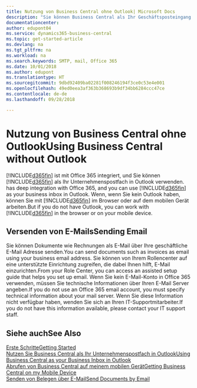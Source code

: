```yaml
---
title: Nutzung von Business Central ohne Outlook| Microsoft Docs
description: "Sie können Business Central als Ihr Geschäftsposteingang in Outlook verwenden, da es mit Office 365 integriert ist. Sie können aber auch ohne Outlook in einem Browser oder auf dem mobilen Gerät arbeiten."
documentationcenter: 
author: edupont04
ms.service: dynamics365-business-central
ms.topic: get-started-article
ms.devlang: na
ms.tgt_pltfrm: na
ms.workload: na
ms.search.keywords: SMTP, mail, Office 365
ms.date: 10/01/2018
ms.author: edupont
ms.translationtype: HT
ms.sourcegitcommit: 9dbd92409ba02281f008246194f3ce0c53e4e001
ms.openlocfilehash: 49ed0eea3af363b368693b9df34bb6284ccc47ce
ms.contentlocale: de-de
ms.lasthandoff: 09/28/2018

---
```

# <a name="using-business-central-without-outlook"></a><span data-ttu-id="d6a48-103">Nutzung von Business Central ohne Outlook</span><span class="sxs-lookup"><span data-stu-id="d6a48-103">Using Business Central without Outlook</span></span>
[!INCLUDE[d365fin](includes/d365fin_md.md)] <span data-ttu-id="d6a48-104">ist mit Office 365 integriert, und Sie können [!INCLUDE[d365fin](includes/d365fin_md.md)] als Ihr Unternehmenspostfach in Outlook verwenden.</span><span class="sxs-lookup"><span data-stu-id="d6a48-104"> has deep integration with Office 365, and you can use [!INCLUDE[d365fin](includes/d365fin_md.md)] as your business inbox in Outlook.</span></span> <span data-ttu-id="d6a48-105">Wenn, wenn Sie kein Outlook haben, können Sie mit [!INCLUDE[d365fin](includes/d365fin_md.md)] im Browser oder auf dem mobilen Gerät arbeiten.</span><span class="sxs-lookup"><span data-stu-id="d6a48-105">But if you do not have Outlook, you can work with [!INCLUDE[d365fin](includes/d365fin_md.md)] in the browser or on your mobile device.</span></span>  

## <a name="sending-email"></a><span data-ttu-id="d6a48-106">Versenden von E-Mails</span><span class="sxs-lookup"><span data-stu-id="d6a48-106">Sending Email</span></span>
<span data-ttu-id="d6a48-107">Sie können Dokumente wie Rechnungen als E-Mail über Ihre geschäftliche E-Mail Adresse senden.</span><span class="sxs-lookup"><span data-stu-id="d6a48-107">You can send documents such as invoices as email using your business email address.</span></span> <span data-ttu-id="d6a48-108">Sie können von Ihrem Rollencenter auf eine unterstützte Einrichtung zugreifen, die dabei Ihnen hilft, E-Mail einzurichten.</span><span class="sxs-lookup"><span data-stu-id="d6a48-108">From your Role Center, you can access an assisted setup guide that helps you set up email.</span></span> <span data-ttu-id="d6a48-109">Wenn Sie kein E-Mail-Konto in Office 365 verwenden, müssen Sie technische Informationen über Ihren E-Mail Server angeben.</span><span class="sxs-lookup"><span data-stu-id="d6a48-109">If you do not use an Office 365 email account, you must specify technical information about your mail server.</span></span> <span data-ttu-id="d6a48-110">Wenn Sie diese Information nicht verfügbar haben, wenden Sie sich an Ihren IT-Supportmitarbeiter.</span><span class="sxs-lookup"><span data-stu-id="d6a48-110">If you do not have this information available, please contact your IT support staff.</span></span>  


## <a name="see-also"></a><span data-ttu-id="d6a48-111">Siehe auch</span><span class="sxs-lookup"><span data-stu-id="d6a48-111">See Also</span></span>
[<span data-ttu-id="d6a48-112">Erste Schritte</span><span class="sxs-lookup"><span data-stu-id="d6a48-112">Getting Started</span></span>](product-get-started.md)  
[<span data-ttu-id="d6a48-113">Nutzen Sie Business Central als Ihr Unternehmenspostfach in Outlook</span><span class="sxs-lookup"><span data-stu-id="d6a48-113">Using Business Central as your Business Inbox in Outlook</span></span>](admin-outlook.md)  
[<span data-ttu-id="d6a48-114">Abrufen von Business Central auf meinem mobilen Gerät</span><span class="sxs-lookup"><span data-stu-id="d6a48-114">Getting Business Central on my Mobile Device</span></span>](install-mobile-app.md)  
[<span data-ttu-id="d6a48-115">Senden von Belegen über E-Mail</span><span class="sxs-lookup"><span data-stu-id="d6a48-115">Send Documents by Email</span></span>](ui-how-send-documents-email.md)

